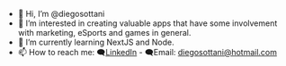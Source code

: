 - 👋 Hi, I’m @diegosottani
- 👀 I’m interested in creating valuable apps that have some involvement with marketing, eSports and games in general.
- 🌱 I’m currently learning NextJS and Node.
- 📫 How to reach me: 🗨[LinkedIn](https://www.linkedin.com/in/diegosottani/) - 🗨Email: diegosottani@hotmail.com
